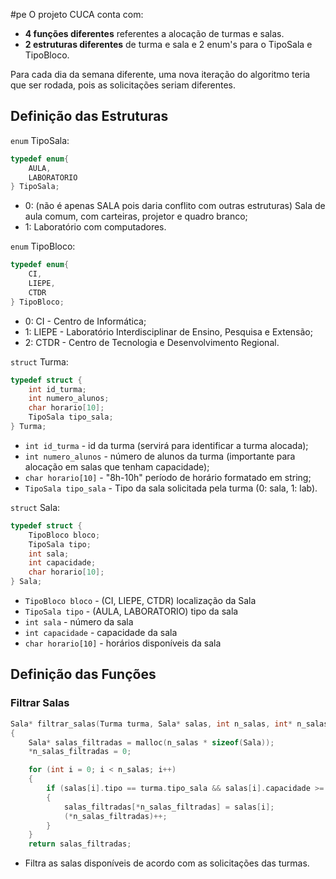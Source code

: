 #pe
O projeto CUCA conta com:
- <b>4 funções diferentes</b> referentes a alocação de turmas e salas.
- <b>2 estruturas diferentes</b> de turma e sala e 2 enum's para o TipoSala e TipoBloco.

Para cada dia da semana diferente, uma nova iteração do algoritmo teria que ser rodada, pois as solicitações seriam diferentes.

## Definição das Estruturas
``enum`` TipoSala:
```c 
typedef enum{
	AULA,
	LABORATORIO
} TipoSala;
```
- 0: (não é apenas SALA pois daria conflito com outras estruturas) Sala de aula comum, com carteiras, projetor e quadro branco;
- 1: Laboratório com computadores.

`enum` TipoBloco:
```c
typedef enum{
	CI,
	LIEPE,
	CTDR
} TipoBloco;
```
- 0: CI - Centro de Informática;
- 1: LIEPE - Laboratório Interdisciplinar de Ensino, Pesquisa e Extensão;
- 2: CTDR - Centro de Tecnologia e Desenvolvimento Regional.

`struct` Turma:
```c
typedef struct {
	int id_turma;
	int numero_alunos;
	char horario[10];
	TipoSala tipo_sala;
} Turma;
```
- `int id_turma` - id da turma (servirá para identificar a turma alocada);
- `int numero_alunos` - número de alunos da turma (importante para alocação em salas que tenham capacidade);
- `char horario[10]` - "8h-10h" período de horário formatado em string; 
- `TipoSala tipo_sala`  - Tipo da sala solicitada pela turma (0: sala, 1: lab).

`struct` Sala:
```c
typedef struct {
	TipoBloco bloco;
	TipoSala tipo;
	int sala;
	int capacidade;
	char horario[10];
} Sala;
```
- `TipoBloco bloco` - (CI, LIEPE, CTDR) localização da Sala
- `TipoSala tipo` - (AULA, LABORATORIO) tipo da sala
- `int sala` - número da sala
- `int capacidade` - capacidade da sala
- `char horario[10]` - horários disponíveis da sala

## Definição das Funções

### Filtrar Salas
```c
Sala* filtrar_salas(Turma turma, Sala* salas, int n_salas, int* n_salas_filtradas) 
{
    Sala* salas_filtradas = malloc(n_salas * sizeof(Sala));
    *n_salas_filtradas = 0;

    for (int i = 0; i < n_salas; i++) 
    {
        if (salas[i].tipo == turma.tipo_sala && salas[i].capacidade >= turma.numero_alunos) 
        {
            salas_filtradas[*n_salas_filtradas] = salas[i];
            (*n_salas_filtradas)++;
        }
    }
    return salas_filtradas;
```
- Filtra as salas disponíveis de acordo com as solicitações das turmas.